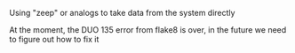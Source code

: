 Using "zeep" or analogs to take data from the system directly

At the moment, the DUO 135 error from flake8 is over, in the future we need to figure out how to fix it
